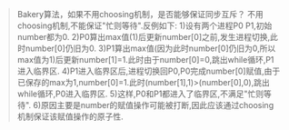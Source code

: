>Bakery算法，如果不用choosing机制，是否能够保证同步互斥？
>不用choosing机制,不能保证"忙则等待".反例如下:
1)设有两个进程P0 P1,初始number都为0.
2)P0算出max值(1)后更新number[0]之前,发生进程切换,此时number[0]仍旧为0.
3)P1算出max值(因为此时number[0]仍旧为0,所以max值为1)后更新number[1]=1.此时由于number[0]=0,跳出while循环,P1进入临界区.
4)P1进入临界区后,进程切换回P0,P0完成number[0]赋值,由于已保存的max为1,number[0]=1.此时(number[1],1)>(number[0],0),跳出while循环,P0进入临界区.
5)这样,P0和P1都进入了临界区,不满足"忙则等待".
6)原因主要是number的赋值操作可能被打断,因此应该通过choosing机制保证该赋值操作的原子性.
